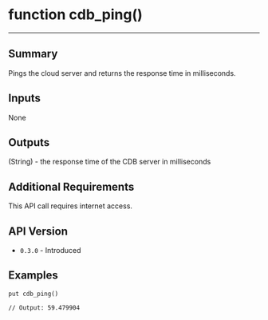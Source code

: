 # function cdb_ping()
---
## Summary
Pings the cloud server and returns the response time in milliseconds.

## Inputs
None

## Outputs
(String) - the response time of the CDB server in milliseconds

## Additional Requirements
This API call requires internet access.

## API Version
* `0.3.0` - Introduced

## Examples
```
put cdb_ping()

// Output: 59.479904
```